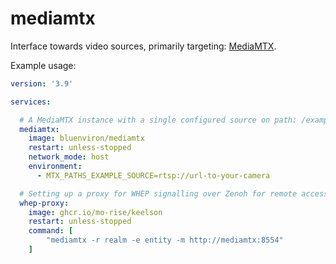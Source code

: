 # mediamtx

Interface towards video sources, primarily targeting: [MediaMTX](https://github.com/bluenviron/mediamtx).

Example usage:
```yaml
version: '3.9'

services:

  # A MediaMTX instance with a single configured source on path: /example
  mediamtx:
    image: bluenviron/mediamtx
    restart: unless-stopped
    network_mode: host
    environment:
      - MTX_PATHS_EXAMPLE_SOURCE=rtsp://url-to-your-camera

  # Setting up a proxy for WHEP signalling over Zenoh for remote access to live streams.
  whep-proxy:
    image: ghcr.io/mo-rise/keelson
    restart: unless-stopped
    command: [
        "mediamtx -r realm -e entity -m http://mediamtx:8554"
    ]

```